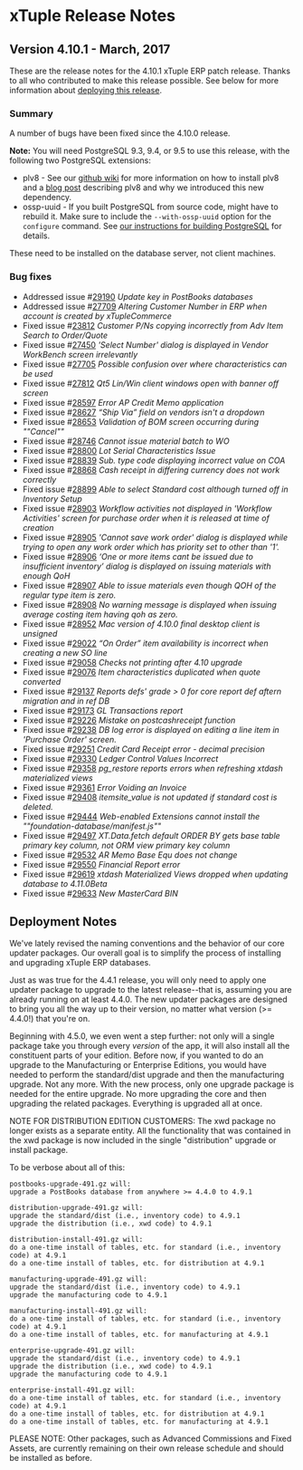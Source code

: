 # xTuple Release Notes

## Version 4.10.1 - March, 2017

These are the release notes for the 4.10.1 xTuple ERP patch release.
Thanks to all who contributed to make this release possible. See below for more information about
[deploying this release](#deployment-notes).

### Summary

A number of bugs have been fixed since the 4.10.0 release.

**Note:** You will need PostgreSQL 9.3, 9.4, or 9.5 to use this release,
with the following two PostgreSQL extensions:

- plv8 -
  See our
  [github wiki](https://github.com/xtuple/xtuple/wiki/Installing-PLv8) for
  more information on how to install plv8 and a
  [blog post](https://www.xtuple.org/blog/gmoskowitz/enabling-technologies-plv8-49)
  describing plv8 and why we introduced this new dependency.
- ossp-uuid -
  If you built PostgreSQL from source code, might have to
  rebuild it. Make sure to include the `--with-ossp-uuid` option for
  the `configure` command. See
  [our instructions for building PostgreSQL](https://github.com/xtuple/qt-client/wiki/Desktop-Development-Environment-Setup#get-and-install-postgresql)
  for details.

These need to be installed on the database server, not client machines.


### Bug fixes

- Addressed issue #[29190](http://www.xtuple.org/xtincident/view/bugs/29190) _Update key in PostBooks databases_
- Addressed issue #[27709](http://www.xtuple.org/xtincident/view/bugs/27709) _Altering Customer Number in ERP when account is created by xTupleCommerce_
- Fixed issue #[23812](http://www.xtuple.org/xtincident/view/bugs/23812) _Customer P/Ns copying incorrectly from Adv Item Search to Order/Quote_
- Fixed issue #[27450](http://www.xtuple.org/xtincident/view/bugs/27450) _'Select Number' dialog is displayed in Vendor WorkBench screen irrelevantly_
- Fixed issue #[27705](http://www.xtuple.org/xtincident/view/bugs/27705) _Possible confusion over where characteristics can be used_
- Fixed issue #[27812](http://www.xtuple.org/xtincident/view/bugs/27812) _Qt5 Lin/Win client windows open with banner off screen_
- Fixed issue #[28597](http://www.xtuple.org/xtincident/view/bugs/28597) _Error AP Credit Memo application_
- Fixed issue #[28627](http://www.xtuple.org/xtincident/view/bugs/28627) _“Ship Via” field on vendors isn't a dropdown_
- Fixed issue #[28653](http://www.xtuple.org/xtincident/view/bugs/28653) _Validation of BOM screen occurring during ""Cancel""_
- Fixed issue #[28746](http://www.xtuple.org/xtincident/view/bugs/28746) _Cannot issue material batch to WO_
- Fixed issue #[28800](http://www.xtuple.org/xtincident/view/bugs/28800) _Lot Serial Characteristics Issue_
- Fixed issue #[28839](http://www.xtuple.org/xtincident/view/bugs/28839) _Sub. type code displaying incorrect value on COA_
- Fixed issue #[28868](http://www.xtuple.org/xtincident/view/bugs/28868) _Cash receipt in differing currency does not work correctly_
- Fixed issue #[28899](http://www.xtuple.org/xtincident/view/bugs/28899) _Able to select Standard cost although turned off in Inventory Setup_
- Fixed issue #[28903](http://www.xtuple.org/xtincident/view/bugs/28903) _Workflow activities not displayed in 'Workflow Activities' screen for purchase order when it is released at time of creation_
- Fixed issue #[28905](http://www.xtuple.org/xtincident/view/bugs/28905) _'Cannot save work order' dialog is displayed while trying to open any work order which has priority set to other than '1'._
- Fixed issue #[28906](http://www.xtuple.org/xtincident/view/bugs/28906) _‘One or more items cant be issued due to insufficient inventory’ dialog is displayed on issuing materials with enough QoH_
- Fixed issue #[28907](http://www.xtuple.org/xtincident/view/bugs/28907) _Able to issue materials even though QOH of the regular type item is zero._
- Fixed issue #[28908](http://www.xtuple.org/xtincident/view/bugs/28908) _No warning message is displayed when issuing average costing item having qoh as zero._
- Fixed issue #[28952](http://www.xtuple.org/xtincident/view/bugs/28952) _Mac version of 4.10.0 final desktop client is unsigned_
- Fixed issue #[29022](http://www.xtuple.org/xtincident/view/bugs/29022) _“On Order” item availability is incorrect when creating a new SO line_
- Fixed issue #[29058](http://www.xtuple.org/xtincident/view/bugs/29058) _Checks not printing after 4.10 upgrade_
- Fixed issue #[29076](http://www.xtuple.org/xtincident/view/bugs/29076) _Item characteristics duplicated when quote converted_
- Fixed issue #[29137](http://www.xtuple.org/xtincident/view/bugs/29137) _Reports defs' grade > 0 for core report def aftern migration and in ref DB_
- Fixed issue #[29173](http://www.xtuple.org/xtincident/view/bugs/29173) _GL Transactions report_
- Fixed issue #[29226](http://www.xtuple.org/xtincident/view/bugs/29226) _Mistake on postcashreceipt function_
- Fixed issue #[29238](http://www.xtuple.org/xtincident/view/bugs/29238) _DB log error is displayed on editing a line item in 'Purchase Order' screen._
- Fixed issue #[29251](http://www.xtuple.org/xtincident/view/bugs/29251) _Credit Card Receipt error - decimal precision_
- Fixed issue #[29330](http://www.xtuple.org/xtincident/view/bugs/29330) _Ledger Control Values Incorrect_
- Fixed issue #[29358](http://www.xtuple.org/xtincident/view/bugs/29358) _pg_restore reports errors when refreshing xtdash materialized views_
- Fixed issue #[29361](http://www.xtuple.org/xtincident/view/bugs/29361) _Error Voiding an Invoice_
- Fixed issue #[29408](http://www.xtuple.org/xtincident/view/bugs/29408) _itemsite_value is not updated if standard cost is deleted._
- Fixed issue #[29444](http://www.xtuple.org/xtincident/view/bugs/29444) _Web-enabled Extensions cannot install the ""foundation-database/manifest.js""_
- Fixed issue #[29497](http://www.xtuple.org/xtincident/view/bugs/29497) _XT.Data.fetch default ORDER BY gets base table primary key column, not ORM view primary key column_
- Fixed issue #[29532](http://www.xtuple.org/xtincident/view/bugs/29532) _AR Memo Base Equ does not change_
- Fixed issue #[29550](http://www.xtuple.org/xtincident/view/bugs/29550) _Financial Report error_
- Fixed issue #[29619](http://www.xtuple.org/xtincident/view/bugs/29619) _xtdash Materialized Views dropped when updating database to 4.11.0Beta_
- Fixed issue #[29633](http://www.xtuple.org/xtincident/view/bugs/29633) _New MasterCard BIN_


## Deployment Notes

We've lately revised the naming conventions and the behavior of our
core updater packages. Our overall goal is to simplify the process
of installing and upgrading xTuple ERP databases.

Just as was true for the 4.4.1 release, you will only need to apply
one updater package to upgrade to the latest release--that is, assuming you are
already running on at least 4.4.0. The new updater packages are
designed to bring you all the way up to their version, no matter
what version (>= 4.4.0!) that you're on.

Beginning with 4.5.0, we even went a step further: not only will a
single package take you through every *version* of the app, it will
also install all the constituent parts of your edition. Before now,
if you wanted to do an upgrade to the Manufacturing or Enterprise
Editions, you would have needed to perform the standard/dist upgrade
and then the manufacturing upgrade. Not any more. With the new process,
only one upgrade package is needed for the entire upgrade. No more
upgrading the core and then upgrading the related packages. Everything
is upgraded all at once.

NOTE FOR DISTRIBUTION EDITION CUSTOMERS: The xwd package no longer
exists as a separate entity. All the functionality that was contained
in the xwd package is now included in the single "distribution" upgrade
or install package.

To be verbose about all of this:

    postbooks-upgrade-491.gz will:
    upgrade a PostBooks database from anywhere >= 4.4.0 to 4.9.1

    distribution-upgrade-491.gz will:
    upgrade the standard/dist (i.e., inventory code) to 4.9.1
    upgrade the distribution (i.e., xwd code) to 4.9.1

    distribution-install-491.gz will:
    do a one-time install of tables, etc. for standard (i.e., inventory code) at 4.9.1
    do a one-time install of tables, etc. for distribution at 4.9.1

    manufacturing-upgrade-491.gz will:
    upgrade the standard/dist (i.e., inventory code) to 4.9.1
    upgrade the manufacturing code to 4.9.1

    manufacturing-install-491.gz will:
    do a one-time install of tables, etc. for standard (i.e., inventory code) at 4.9.1
    do a one-time install of tables, etc. for manufacturing at 4.9.1

    enterprise-upgrade-491.gz will:
    upgrade the standard/dist (i.e., inventory code) to 4.9.1
    upgrade the distribution (i.e., xwd code) to 4.9.1
    upgrade the manufacturing code to 4.9.1

    enterprise-install-491.gz will:
    do a one-time install of tables, etc. for standard (i.e., inventory code) at 4.9.1
    do a one-time install of tables, etc. for distribution at 4.9.1
    do a one-time install of tables, etc. for manufacturing at 4.9.1

PLEASE NOTE: Other packages, such as Advanced Commissions and Fixed
Assets, are currently remaining on their own release schedule and should
be installed as before.
